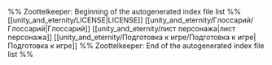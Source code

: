 %% Zoottelkeeper: Beginning of the autogenerated index file list  %%
 [[unity_and_eternity/LICENSE|LICENSE]]
 [[unity_and_eternity/Глоссарий/Глоссарий|Глоссарий]]
 [[unity_and_eternity/лист персонажа|лист персонажа]]
 [[unity_and_eternity/Подготовка к игре/Подготовка к игре|Подготовка к игре]]
%% Zoottelkeeper: End of the autogenerated index file list  %%
